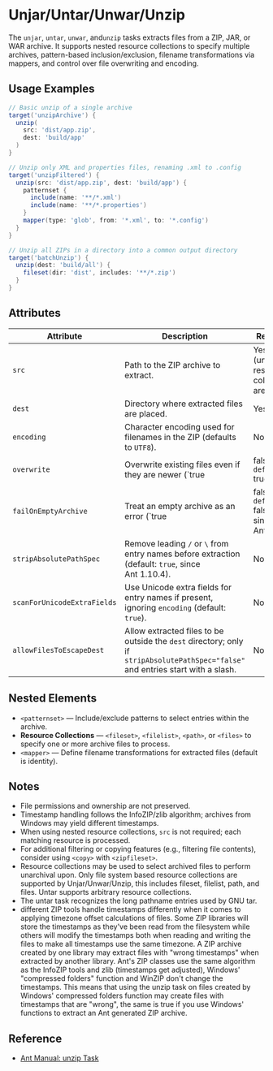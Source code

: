 # Unjar/Untar/Unwar/Unzip

The `unjar`, `untar`, `unwar`, and`unzip` tasks extracts files from a ZIP, JAR, or WAR archive. It supports nested resource collections to specify multiple archives, pattern-based inclusion/exclusion, filename transformations via mappers, and control over file overwriting and encoding.

## Usage Examples

```groovy
// Basic unzip of a single archive
target('unzipArchive') {
  unzip(
    src: 'dist/app.zip',
    dest: 'build/app'
  )
}

// Unzip only XML and properties files, renaming .xml to .config
target('unzipFiltered') {
  unzip(src: 'dist/app.zip', dest: 'build/app') {
    patternset {
      include(name: '**/*.xml')
      include(name: '**/*.properties')
    }
    mapper(type: 'glob', from: '*.xml', to: '*.config')
  }
}

// Unzip all ZIPs in a directory into a common output directory
target('batchUnzip') {
  unzip(dest: 'build/all') {
    fileset(dir: 'dist', includes: '**/*.zip')
  }
}
```

## Attributes

| Attribute                   | Description                                                                                                                       | Required                                    |
|-----------------------------|-----------------------------------------------------------------------------------------------------------------------------------|---------------------------------------------|
| `src`                       | Path to the ZIP archive to extract.                                                                                               | Yes (unless resource collections are used)  |
| `dest`                      | Directory where extracted files are placed.                                                                                       | Yes                                         |
| `encoding`                  | Character encoding used for filenames in the ZIP (defaults to `UTF8`).                                                            | No                                          |
| `overwrite`                 | Overwrite existing files even if they are newer (`true                                                                            | false`; default: `true`).                   | No       |
| `failOnEmptyArchive`        | Treat an empty archive as an error (`true                                                                                         | false`; default: `false`, since Ant 1.8.0). | No       |
| `stripAbsolutePathSpec`     | Remove leading `/` or `\` from entry names before extraction (default: `true`, since Ant 1.10.4).                                 | No                                          |
| `scanForUnicodeExtraFields` | Use Unicode extra fields for entry names if present, ignoring `encoding` (default: `true`).                                       | No                                          |
| `allowFilesToEscapeDest`    | Allow extracted files to be outside the `dest` directory; only if `stripAbsolutePathSpec="false"` and entries start with a slash. | No                                          |

## Nested Elements

- `<patternset>` — Include/exclude patterns to select entries within the archive.
- **Resource Collections** — `<fileset>`, `<filelist>`, `<path>`, or `<files>` to specify one or more archive files to process.
- `<mapper>` — Define filename transformations for extracted files (default is identity).

## Notes

- File permissions and ownership are not preserved.
- Timestamp handling follows the InfoZIP/zlib algorithm; archives from Windows may yield different timestamps.
- When using nested resource collections, `src` is not required; each matching resource is processed.
- For additional filtering or copying features (e.g., filtering file contents), consider using `<copy>` with `<zipfileset>`.
- Resource collections may be used to select archived files to perform unarchival upon. Only file system based resource collections are supported by Unjar/Unwar/Unzip, this includes fileset, filelist, path, and files. Untar supports arbitrary resource collections.
- The untar task recognizes the long pathname entries used by GNU tar.
- different ZIP tools handle timestamps differently when it comes to applying timezone offset calculations of files. Some ZIP libraries will store the timestamps as they've been read from the filesystem while others will modify the timestamps both when reading and writing the files to make all timestamps use the same timezone. A ZIP archive created by one library may extract files with "wrong timestamps" when extracted by another library. Ant's ZIP classes use the same algorithm as the InfoZIP tools and zlib (timestamps get adjusted), Windows' "compressed folders" function and WinZIP don't change the timestamps. This means that using the unzip task on files created by Windows' compressed folders function may create files with timestamps that are "wrong", the same is true if you use Windows' functions to extract an Ant generated ZIP archive.

## Reference

- [Ant Manual: unzip Task](https://ant.apache.org/manual/Tasks/unzip.html)
